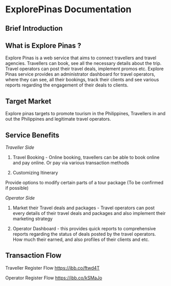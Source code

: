 # ExplorePinas Documentation

## Brief Introduction

## What is Explore Pinas ?

Explore Pinas is a web service that aims to connect travellers and travel agencies. Travellers can book, see all the necessary details about the trip. Travel operators can post their travel deals, implement promos etc. Explore Pinas service provides an administrator dashboard for travel operators, where they can see, all their bookings, track their clients and see various reports regarding the engagement of their deals to clients.

## Target Market

Explore pinas targets to promote tourism in the Philippines, Travellers in and out the Philippines and legitimate travel operators.

## Service Benefits

_Traveller Side_

1.  Travel Booking - Online booking, travellers can be able to book online and pay online. Or pay via various transaction methods

2)  Customizing Itinerary

Provide options to modify certain parts of a tour package (To be confirmed if possible)

_Operator Side_

1.  Market their Travel deals and packages - Travel operators can post every details of their travel deals and packages and also implement their marketing strategy

2)  Operator Dashboard - this provides quick reports to comprehensive reports regarding the status of deals posted by the travel operators. How much their earned, and also profiles of their clients and etc.

## Transaction Flow

Traveller Register Flow
https://ibb.co/ftwd4T

Operator Register Flow
https://ibb.co/kSMaJo
